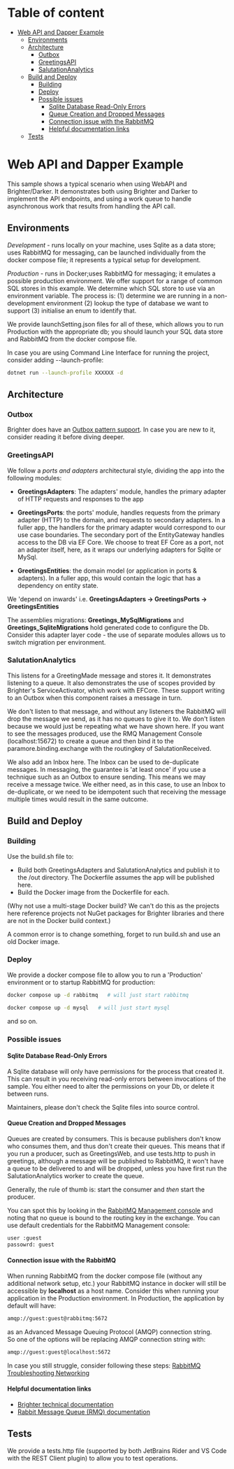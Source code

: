 # Table of content
- [Web API and Dapper Example](#web-api-and-dapper-example)
    * [Environments](#environments)
    * [Architecture](#architecture)
        + [Outbox](#outbox)
        + [GreetingsAPI](#greetingsapi)
        + [SalutationAnalytics](#salutationanalytics)
    * [Build and Deploy](#build-and-deploy)
        + [Building](#building)
        + [Deploy](#deploy)
        + [Possible issues](#possible-issues)
            - [Sqlite Database Read-Only Errors](#sqlite-database-read-only-errors)
            - [Queue Creation and Dropped Messages](#queue-creation-and-dropped-messages)
            - [Connection issue with the RabbitMQ](#connection-issue-with-the-rabbitmq)
            - [Helpful documentation links](#helpful-documentation-links)
    * [Tests](#tests)
# Web API and Dapper Example
This sample shows a typical scenario when using WebAPI and Brighter/Darker. It demonstrates both using Brighter and Darker to implement the API endpoints, and using a work queue to handle asynchronous work that results from handling the API call.

## Environments

*Development* - runs locally on your machine, uses Sqlite as a data store; uses RabbitMQ for messaging, can be launched individually from the docker compose file; it represents a typical setup for development.

*Production* - runs in Docker;uses RabbitMQ for messaging; it emulates a possible production environment. We offer support for a range of common SQL stores in this example. We determine which SQL store to use via an environment 
variable. The process is: (1) determine we are running in a non-development environment (2) lookup the type of database we want to support (3) initialise an enum to identify that.

We provide launchSetting.json files for all of these, which allows you to run Production with the appropriate db; you should launch your SQL data store and RabbitMQ from the docker compose file. 

In case you are using Command Line Interface for running the project, consider adding --launch-profile:

```sh
dotnet run --launch-profile XXXXXX -d
```
## Architecture
### Outbox
Brighter does have an [Outbox pattern support](https://paramore.readthedocs.io/en/latest/OutboxPattern.html). In case you are new to it, consider reading it before diving deeper.
### GreetingsAPI

We follow a _ports and adapters_ architectural style, dividing the app into the following modules:

* **GreetingsAdapters**: The adapters' module, handles the primary adapter of HTTP requests and responses to the app

* **GreetingsPorts**: the ports' module, handles requests from the primary adapter (HTTP) to the domain, and requests to secondary adapters. In a fuller app, the handlers for the primary adapter would correspond to our use case boundaries. The secondary port of the EntityGateway handles access to the DB via EF Core. We choose to treat EF Core as a port, not an adapter itself, here, as it wraps our underlying adapters for Sqlite or MySql.

* **GreetingsEntities**: the domain model (or application in ports & adapters). In a fuller app, this would contain the logic that has a dependency on entity state.

We 'depend on inwards' i.e. **GreetingsAdapters -> GreetingsPorts -> GreetingsEntities**

The assemblies migrations: **Greetings_MySqlMigrations** and **Greetings_SqliteMigrations** hold generated code to configure the Db. Consider this adapter layer code - the use of separate modules allows us to switch migration per environment.

### SalutationAnalytics

This listens for a GreetingMade message and stores it. It demonstrates listening to a queue. It also demonstrates the use of scopes provided by Brighter's ServiceActivator, which work with EFCore. These support writing to an Outbox when this component raises a message in turn.

We don't listen to that message, and without any listeners the RabbitMQ will drop the message we send, as it has no queues to give it to. We don't listen because we would just be repeating what we have shown here. If you want to see the messages produced, use the RMQ Management Console (localhost:15672) to create a queue and then bind it to the paramore.binding.exchange with the routingkey of SalutationReceived.

We also add an Inbox here. The Inbox can be used to de-duplicate messages. In messaging, the guarantee is 'at least once' if you use a technique such as an Outbox to ensure sending. This means we may receive a message twice. We either need, as in this case, to use an Inbox to de-duplicate, or we need to be idempotent such that receiving the message multiple times would result in the same outcome.


## Build and Deploy

### Building

Use the build.sh file to:

- Build both GreetingsAdapters and SalutationAnalytics and publish it to the /out directory. The Dockerfile assumes the app will be published here.
- Build the Docker image from the Dockerfile for each.

(Why not use a multi-stage Docker build? We can't do this as the projects here reference projects not NuGet packages for Brighter libraries and there are not in the Docker build context.)

A common error is to change something, forget to run build.sh and use an old Docker image.

### Deploy

We provide a docker compose file to allow you to run a 'Production' environment or to startup RabbitMQ for production:
```sh
docker compose up -d rabbitmq   # will just start rabbitmq
```

```sh
docker compose up -d mysql   # will just start mysql
```

and so on.

### Possible issues
#### Sqlite Database Read-Only Errors

A Sqlite database will only have permissions for the process that created it. This can result in you receiving read-only errors between invocations of the sample. You either need to alter the permissions on your Db, or delete it between runs.

Maintainers, please don't check the Sqlite files into source control.

#### Queue Creation and Dropped Messages

Queues are created by consumers. This is because publishers don't know who consumes them, and thus don't create their queues. This means that if you run a producer, such as GreetingsWeb, and use tests.http to push in greetings, although a message will be published to RabbitMQ, it won't have a queue to be delivered to and will be dropped, unless you have first run the SalutationAnalytics worker to create the queue.

Generally, the rule of thumb is: start the consumer and *then* start the producer.

You can spot this by looking in the [RabbitMQ Management console](http://localhost:1567) and noting that no queue is bound to the routing key in the exchange.
You can use default credentials for the RabbitMQ Management console:
```sh
user :guest
passowrd: guest
```
#### Connection issue with the RabbitMQ
When running RabbitMQ from the docker compose file (without any additional network setup, etc.) your RabbitMQ instance in docker will still be accessible by **localhost** as a host name. Consider this when running your application in the Production environment.
In Production, the application by default will have:
```sh
amqp://guest:guest@rabbitmq:5672
```

as an Advanced Message Queuing Protocol (AMQP) connection string.  
So one of the options will be replacing AMQP connection string with:
```sh
amqp://guest:guest@localhost:5672
```
In case you still struggle, consider following these steps: [RabbitMQ Troubleshooting Networking](https://www.rabbitmq.com/troubleshooting-networking.html)
#### Helpful documentation links
* [Brighter technical documentation](https://paramore.readthedocs.io/en/latest/index.html)
* [Rabbit Message Queue (RMQ) documentation](https://www.rabbitmq.com/documentation.html)

## Tests

We provide a tests.http file (supported by both JetBrains Rider and VS Code with the REST Client plugin) to allow you to test operations.